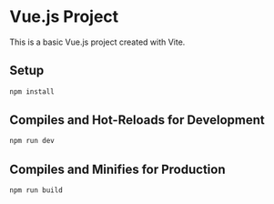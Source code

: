 # Vue.js Project

This is a basic Vue.js project created with Vite.

## Setup

```bash
npm install
```

## Compiles and Hot-Reloads for Development

```bash
npm run dev
```

## Compiles and Minifies for Production

```bash
npm run build
```